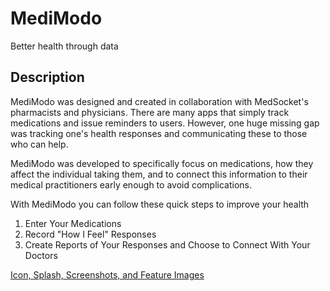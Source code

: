 # MediModo

Better health through data

## Description

MediModo was designed and created in collaboration with MedSocket's pharmacists and physicians. There are many apps that simply track medications and issue reminders to users. However, one huge missing gap was tracking one's health responses and communicating these to those who can help.

MediModo was developed to specifically focus on medications, how they affect the individual taking them, and to connect this information to their medical practitioners early enough to avoid complications.

With MediModo you can follow these quick steps to improve your health
 1. Enter Your Medications
 2. Record "How I Feel" Responses
 3. Create Reports of Your Responses and Choose to Connect With Your Doctors
        
[Icon, Splash, Screenshots, and Feature Images](https://www.dropbox.com/sh/lxwv35kkth7lys5/AABPqDamvARUTqQ8b7aqlJv0a?dl=0)